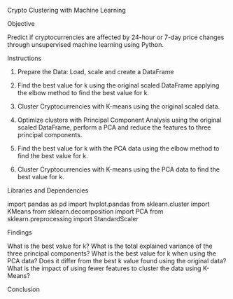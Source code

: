 Crypto Clustering with Machine Learning

Objective

Predict if cryptocurrencies are affected by 24-hour or 7-day price changes through unsupervised machine learning using Python.


Instructions

1. Prepare the Data:  Load, scale and create a DataFrame

2. Find the best value for k using the original scaled DataFrame applying the elbow method to find the best value for k.

3. Cluster Cryptocurrencies with K-means using the original scaled data.

4. Optimize clusters with Principal Component Analysis
using the original scaled DataFrame, perform a PCA and reduce the features to three principal components.

5. Find the best value for k with the PCA data using the elbow method to find the best value for k.

6. Cluster Cryptocurrencies with K-means using the PCA data to find the best value for k.


Libraries and Dependencies 

import pandas as pd
import hvplot.pandas
from sklearn.cluster import KMeans
from sklearn.decomposition import PCA
from sklearn.preprocessing import StandardScaler



Findings

What is the best value for k?
What is the total explained variance of the three principal components?
What is the best value for k when using the PCA data?
Does it differ from the best k value found using the original data?
What is the impact of using fewer features to cluster the data using K-Means?

Conclusion
